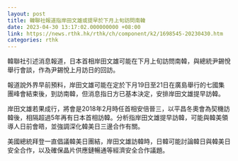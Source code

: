 ```yaml
---
layout: post
title: 韓聯社報道指岸田文雄或提早於下月上旬訪問南韓
date: 2023-04-30 13:17:02.000000000 +08:00
link: https://news.rthk.hk/rthk/ch/component/k2/1698545-20230430.htm
categories: rthk
---
```


韓聯社引述消息報道，日本首相岸田文雄可能在下月上旬訪問南韓，與總統尹錫悅舉行會談，作為尹錫悅上月訪日的回訪。

報道說外界早前預料，岸田文雄可能在定於下月19日至21日在廣島舉行的七國集團峰會結束後，到訪南韓，但消息指日方已基本決定，安排岸田文雄提早訪韓。

岸田文雄若果成行，將會是2018年2月時任首相安倍晉三，以平昌冬奧會為契機訪韓後，相隔超過5年再有日本首相訪韓。分析指岸田文雄提早訪韓，可能與韓美領導人日前會晤，並強調深化韓美日三邊合作有關。

美國總統拜登一直倡議韓美日團結，岸田文雄訪韓時，日韓可能討論韓日與韓美日安全合作，以及確保晶片供應鏈暢通等經濟安全合作議題。
